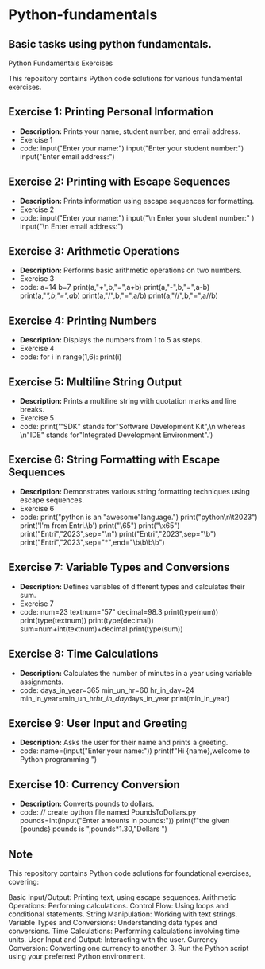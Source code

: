 # Python-fundamentals
## Basic tasks using python fundamentals.

Python Fundamentals Exercises

This repository contains Python code solutions for various fundamental exercises.

## Exercise 1: Printing Personal Information
* **Description:** Prints your name, student number, and email address.
*  Exercise 1
*  code: input("Enter your name:")
         input("Enter your student number:")
         input("Enter email address:")

  

## Exercise 2: Printing with Escape Sequences
* **Description:** Prints information using escape sequences for formatting.
* Exercise 2
* code:  input("Enter your name:")
         input("\n Enter your student number:" )
         input("\n Enter email address:")

## Exercise 3: Arithmetic Operations
* **Description:** Performs basic arithmetic operations on two numbers.
* Exercise 3
* code:   a=14
          b=7
          print(a,"+",b,"=",a+b)
          print(a,"-",b,"=",a-b)
          print(a,"*",b,"=",a*b)
          print(a,"/",b,"=",a/b)
          print(a,"//",b,"=",a//b)

## Exercise 4: Printing Numbers 
* **Description:** Displays the numbers from 1 to 5 as steps.
* Exercise 4
* code:  for i in range(1,6):
         print(i)

## Exercise 5: Multiline String Output
* **Description:** Prints a multiline string with quotation marks and line breaks.
* Exercise 5
* code:  print('"SDK" stands for"Software Development Kit",\n whereas \n"IDE" stands for"Integrated Development Environment".')


## Exercise 6: String Formatting with Escape Sequences
* **Description:** Demonstrates various string formatting techniques using escape sequences.
* Exercise 6
* code:  print("python is an \"awesome\"language.")
         print("python\n\t2023")
         print('I\'m from Entri.\b')
         print("\65")
         print("\x65")
         print("Entri","2023",sep="\n")
         print("Entri","2023",sep="\b")
         print("Entri","2023",sep="*",end="\b\b\b\b")

## Exercise 7: Variable Types and Conversions
* **Description:** Defines variables of different types and calculates their sum.
* Exercise 7
*  code:  num=23
          textnum="57"
          decimal=98.3
          print(type(num))
          print(type(textnum))
          print(type(decimal))
          sum=num+int(textnum)+decimal
          print(type(sum))

## Exercise 8: Time Calculations
* **Description:** Calculates the number of minutes in a year using variable assignments.
* code:  days_in_year=365
         min_un_hr=60
         hr_in_day=24
         min_in_year=min_un_hr*hr_in_day*days_in_year
         print(min_in_year)

## Exercise 9: User Input and Greeting
* **Description:** Asks the user for their name and prints a greeting.
* code:  name=(input("Enter your name:"))
         print(f"Hi {name},welcome to Python programming ")

## Exercise 10: Currency Conversion
* **Description:** Converts pounds to dollars.
* code:
   // create python file named PoundsToDollars.py
   pounds=int(input("Enter amounts in pounds:"))
   print(f"the given {pounds} pounds is ",pounds*1.30,"Dollars ")


## Note
This repository contains Python code solutions for foundational exercises, covering:

Basic Input/Output: Printing text, using escape sequences.
Arithmetic Operations: Performing calculations.
Control Flow: Using loops and conditional statements.
String Manipulation: Working with text strings.
Variable Types and Conversions: Understanding data types and conversions.
Time Calculations: Performing calculations involving time units.
User Input and Output: Interacting with the user.
Currency Conversion: Converting one currency to another.
3. Run the Python script using your preferred Python environment.


